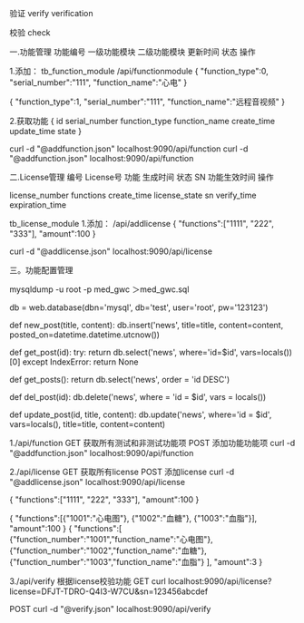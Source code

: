 
验证
verify verification

校验
check

一.功能管理
功能编号 一级功能模块 二级功能模块 更新时间 状态 操作

1.添加：
tb_function_module
/api/functionmodule
{
	"function_type":0,
	"serial_number":"111",
	"function_name":"心电"
}

{
	"function_type":1,
	"serial_number":"111",
	"function_name":"远程音视频"
}

2.获取功能
{
	id
	serial_number
	function_type
	function_name
	create_time
	update_time
	state
}

curl -d "@addfunction.json" localhost:9090/api/function
curl -d "@addfunction.json" localhost:9090/api/function

二.License管理
编号 License号 功能 生成时间 状态 SN 功能生效时间 操作

license_number
functions
create_time
license_state
sn
verify_time
expiration_time




tb_license_module
1.添加：
/api/addlicense
{
	"functions":["1111", "222", "333"],
	"amount":100
}

curl -d "@addlicense.json" localhost:9090/api/license

三。功能配置管理


mysqldump -u root -p med_gwc ＞med_gwc.sql

db = web.database(dbn='mysql', db='test', user='root', pw='123123')

def new_post(title, content):
    db.insert('news', title=title, content=content, posted_on=datetime.datetime.utcnow())

def get_post(id):
    try:
        return db.select('news', where='id=$id', vars=locals())[0]
    except IndexError:
        return None

def get_posts():
    return db.select('news', order = 'id DESC')

def del_post(id):
    db.delete('news', where = 'id = $id', vars = locals())

def update_post(id, title, content):
    db.update('news', where='id = $id', vars=locals(), title=title, content=content)

1./api/function
GET 获取所有测试和非测试功能项
POST 添加功能功能项
curl -d "@addfunction.json" localhost:9090/api/function

2./api/license
GET 获取所有license
POST 添加license
curl -d "@addlicense.json" localhost:9090/api/license

{
	"functions":["1111", "222", "333"],
	"amount":100
}

{
	"functions":[{"1001":"心电图"}, {"1002":"血糖"}, {"1003":"血脂"}],
	"amount":100
}
{
	"functions":[
		{"function_number":"1001","function_name":"心电图"},
		{"function_number":"1002","function_name":"血糖"},
		{"function_number":"1003","function_name":"血脂"}
	],
	"amount":3
}


3./api/verify
根据license校验功能
GET
curl localhost:9090/api/license?license=DFJT-TDRO-Q4I3-W7CU&sn=123456abcdef

POST
curl -d "@verify.json" localhost:9090/api/verify





